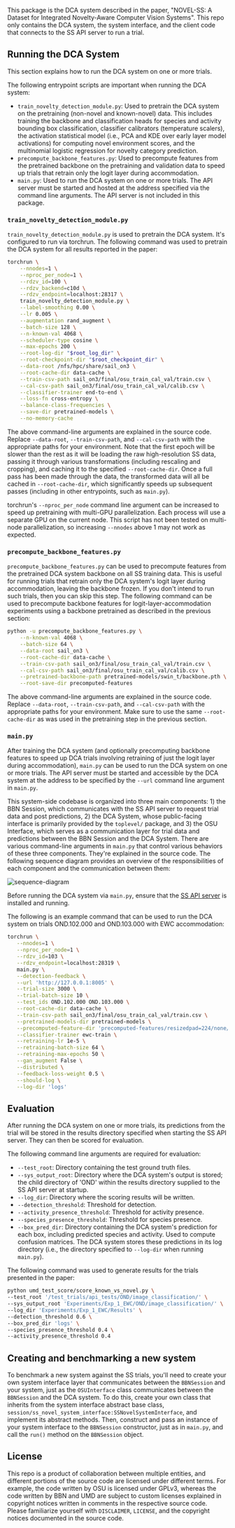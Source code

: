 This package is the DCA system described in the paper, "NOVEL-SS: A Dataset for Integrated Novelty-Aware Computer Vision Systems". This repo only contains the DCA system, the system interface, and the client code that connects to the SS API server to run a trial.

## Running the DCA System
This section explains how to run the DCA system on one or more trials.

The following entrypoint scripts are important when running the DCA system:

- `train_novelty_detection_module.py`: Used to pretrain the DCA system on the pretraining (non-novel and known-novel) data. This includes training the backbone and classification heads for species and activity bounding box classification, classifier calibrators (temperature scalers), the activation statistical model (i.e., PCA and KDE over early layer model activations) for computing novel environment scores, and the multinomial logistic regression for novelty category prediction.
- `precompute_backbone_features.py`: Used to precompute features from the pretrained backbone on the pretraining and validation data to speed up trials that retrain only the logit layer during accommodation.
- `main.py`: Used to run the DCA system on one or more trials. The API server must be started and hosted at the address specified via the command line arguments. The API server is not included in this package.

### `train_novelty_detection_module.py`
`train_novelty_detection_module.py` is used to pretrain the DCA system. It's configured to run via torchrun. The following command was used to pretrain the DCA system for all results reported in the paper:

```bash
torchrun \
	--nnodes=1 \
	--nproc_per_node=1 \
	--rdzv_id=100 \
	--rdzv_backend=c10d \
	--rdzv_endpoint=localhost:28317 \
	train_novelty_detection_module.py \
	--label-smoothing 0.00 \
	--lr 0.005 \
	--augmentation rand_augment \
	--batch-size 128 \
	--n-known-val 4068 \
	--scheduler-type cosine \
	--max-epochs 200 \
	--root-log-dir "$root_log_dir" \
	--root-checkpoint-dir "$root_checkpoint_dir" \
	--data-root /nfs/hpc/share/sail_on3 \
	--root-cache-dir data-cache \
	--train-csv-path sail_on3/final/osu_train_cal_val/train.csv \
	--cal-csv-path sail_on3/final/osu_train_cal_val/calib.csv \
	--classifier-trainer end-to-end \
	--loss-fn cross-entropy \
	--balance-class-frequencies \
	--save-dir pretrained-models \
	--no-memory-cache
```

The above command-line arguments are explained in the source code. Replace `--data-root`, `--train-csv-path`, and `--cal-csv-path` with the appropriate paths for your environment. Note that the first epoch will be slower than the rest as it will be loading the raw high-resolution SS data, passing it through various transformations (including rescaling and cropping), and caching it to the specified `--root-cache-dir`. Once a full pass has been made through the data, the transformed data will all be cached in `--root-cache-dir`, which significantly speeds up subsequent passes (including in other entrypoints, such as `main.py`).

torchrun's `--nproc_per_node` command line argument can be increased to speed up pretraining with multi-GPU parallelization. Each process will use a separate GPU on the current node. This script has not been tested on multi-node parallelization, so increasing `--nnodes` above 1 may not work as expected.

### `precompute_backbone_features.py`
`precompute_backbone_features.py` can be used to precompute features from the pretrained DCA system backbone on all SS training data. This is useful for running trials that retrain only the DCA system's logit layer during accommodation, leaving the backbone frozen. If you don't intend to run such trials, then you can skip this step. The following command can be used to precompute backbone features for logit-layer-accommodation experiments using a backbone pretrained as described in the previous section:

```bash
python -u precompute_backbone_features.py \
	--n-known-val 4068 \
	--batch-size 64 \
	--data-root sail_on3 \
	--root-cache-dir data-cache \
	--train-csv-path sail_on3/final/osu_train_cal_val/train.csv \
	--cal-csv-path sail_on3/final/osu_train_cal_val/calib.csv \
	--pretrained-backbone-path pretrained-models/swin_t/backbone.pth \
	--root-save-dir precomputed-features
```

The above command-line arguments are explained in the source code. Replace `--data-root`, `--train-csv-path`, and `--cal-csv-path` with the appropriate paths for your environment. Make sure to use the same `--root-cache-dir` as was used in the pretraining step in the previous section.

### `main.py`
After training the DCA system (and optionally precomputing backbone features to speed up DCA trials involving retraining of just the logit layer during accommodation), `main.py` can be used to run the DCA system on one or more trials. The API server must be started and accessible by the DCA system at the address to be specified by the `--url` command line argument in `main.py`.

This system-side codebase is organized into three main components: 1) the BBN Session, which communicates with the SS API server to request trial data and post predictions, 2) the DCA System, whose public-facing interface is primarily provided by the `toplevel/` package, and 3) the OSU Interface, which serves as a communication layer for trial data and predictions between the BBN Session and the DCA System. There are various command-line arguments in `main.py` that control various behaviors of these three components. They're explained in the source code. The following sequence diagram provides an overview of the responsibilities of each component and the communication between them:

![sequence-diagram](https://github.com/guyera/ss-osu-system/assets/35271415/caae3f9b-c7d7-4d5c-8609-058762cc6605)

Before running the DCA system via `main.py`, ensure that the [SS API server](https://github.com/guyera/ss-api) is installed and running.

The following is an example command that can be used to run the DCA system on trials OND.102.000 and OND.103.000 with EWC accommodation:

```bash
torchrun \
   --nnodes=1 \
   --nproc_per_node=1 \
   --rdzv_id=103 \
   --rdzv_endpoint=localhost:28319 \
   main.py \
   --detection-feedback \
   --url 'http://127.0.0.1:8005' \
   --trial-size 3000 \
   --trial-batch-size 10 \
   --test_ids OND.102.000 OND.103.000 \
   --root-cache-dir data-cache \
   --train-csv-path sail_on3/final/osu_train_cal_val/train.csv \
   --pretrained-models-dir pretrained-models \
   --precomputed-feature-dir 'precomputed-features/resizedpad=224/none/normalized' \
   --classifier-trainer ewc-train \
   --retraining-lr 1e-5 \
   --retraining-batch-size 64 \
   --retraining-max-epochs 50 \
   --gan_augment False \
   --distributed \
   --feedback-loss-weight 0.5 \
   --should-log \
   --log-dir 'logs'
```

## Evaluation 
After running the DCA system on one or more trials, its predictions from the trial will be stored in the results directory specified when starting the SS API server. They can then be scored for evaluation.

The following command line arguments are required for evaluation:
- `--test_root`: Directory containing the test ground truth files.
- `--sys_output_root`: Directory where the DCA system's output is stored; the child directory of 'OND' within the results directory supplied to the SS API server at startup.
- `--log_dir`: Directory where the scoring results will be written.
- `--detection_threshold`: Threshold for detection.
- `--activity_presence_threshold`: Threshold for activity presence.
- `--species_presence_threshold`: Threshold for species presence.
- `--box_pred_dir`: Directory containing the DCA system's prediction for each box, including predicted species and activity. Used to compute confusion matrices. The DCA system stores these predictions in its log directory (i.e., the directory specified to `--log-dir` when running `main.py`).

The following command was used to generate results for the trials presented in the paper:

```bash
python umd_test_score/score_known_vs_novel.py \
--test_root '/test_trials/api_tests/OND/image_classification/' \
--sys_output_root 'Experiments/Exp_1_EWC/OND/image_classification/' \
--log_dir 'Experiments/Exp_1_EWC/Results' \
--detection_threshold 0.6 \
--box_pred_dir 'logs' \
--species_presence_threshold 0.4 \
--activity_presence_threshold 0.4
```

## Creating and benchmarking a new system
To benchmark a new system against the SS trials, you'll need to create your own system interface layer that communicates between the `BBNSession` and your system, just as the `OSUInterface` class communicates between the `BBNSession` and the DCA system. To do this, create your own class that inherits from the system interface abstract base class, `session/ss_novel_system_interface:SSNovelSystemInterface`, and implement its abstract methods. Then, construct and pass an instance of your system interface to the `BBNSession` constructor, just as in `main.py`, and call the `run()` method on the `BBNSession` object.

## License
This repo is a product of collaboration between multiple entities, and different portions of the source code are licensed under different terms. For example, the code written by OSU is licensed under GPLv3, whereas the code written by BBN and UMD are subject to custom licenses explained in copyright notices written in comments in the respective source code. Please familiarize yourself with `DISCLAIMER`, `LICENSE`, and the copyright notices documented in the source code.
